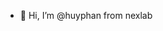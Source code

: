 - 👋 Hi, I’m @huyphan from nexlab

<!---
huyphanNexlab/huyphanNexlab is a ✨ special ✨ repository because its `README.md` (this file) appears on your GitHub profile.
You can click the Preview link to take a look at your changes.
--->
